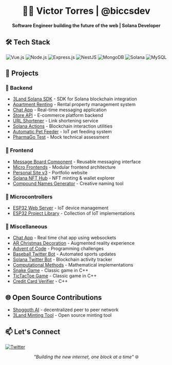 <div align="center">
  
# 👨‍💻 Victor Torres | @biccsdev

#### Software Engineer building the future of the web | Solana Developer

</div>

## 🛠️ Tech Stack
<div align="center">
  
![Vue.js](https://img.shields.io/badge/Vue.js-35495E?style=for-the-badge&logo=vuedotjs&logoColor=4FC08D)
![Node.js](https://img.shields.io/badge/Node.js-339933?style=for-the-badge&logo=nodedotjs&logoColor=white)
![Express.js](https://img.shields.io/badge/Express.js-000000?style=for-the-badge&logo=express&logoColor=white)
![NestJS](https://img.shields.io/badge/NestJS-E0234E?style=for-the-badge&logo=nestjs&logoColor=white)
![MongoDB](https://img.shields.io/badge/MongoDB-4EA94B?style=for-the-badge&logo=mongodb&logoColor=white)
![Solana](https://img.shields.io/badge/Solana-black?style=for-the-badge&logo=solana&logoColor=white)
![MySQL](https://img.shields.io/badge/MySQL-005C84?style=for-the-badge&logo=mysql&logoColor=white)

</div>

## 🚀 Projects

### 🔧 Backend
- [3Land Solana SDK](https://github.com/biccsdev/3land_sdk) - SDK for Solana blockchain integration
- [Apartment Renting](https://github.com/biccsdev/apartmentRentBackend) - Rental property management system
- [Chat App](https://github.com/biccsdev/chatApp) - Real-time messaging application
- [Store API](https://github.com/biccsdev/StoreAPI) - E-commerce platform backend
- [URL Shortener](https://github.com/biccsdev/urlshortener) - Link shortening service
- [Solana Actions](https://github.com/biccsdev/solana_actions) - Blockchain interaction utilities
- [Automatic Pet Feeder](https://github.com/biccsdev/alimentador_backend) - IoT pet feeding system
- [PharmaGo Test](https://github.com/biccsdev/PharmaGo-Test-Backend) - Mock technical assessment

### 🎨 Frontend
- [Message Board Component](https://github.com/biccsdev/message-board-web-component) - Reusable messaging interface
- [Micro Frontends](https://github.com/biccsdev/microFrontEnd-topicos) - Modular frontend architecture
- [Personal Site v3](https://github.com/biccsdev/biccsDevPersonalSiteV3) - Portfolio website
- [Solana NFT Hub](https://github.com/biccsdev/villinzHub) - NFT minting & wallet explorer
- [Compound Names Generator](https://github.com/biccsdev/compoundNamesGenerator) - Creative naming tool

### 🤖 Microcontrollers
- [ESP32 Web Server](https://github.com/biccsdev/esp32_web_server) - IoT device management
- [ESP32 Project Library](https://github.com/biccsdev/esp32_projects) - Collection of IoT implementations

### 🎯 Miscellaneous
- [Chat App](https://github.com/biccsdev/chat_websockets) - Real time chat app using websockets
- [AR Christmas Decoration](https://github.com/biccsdev/christmas_gifts_ar) - Augmented reality experience
- [Advent of Code](https://github.com/biccsdev/advent_of_code) - Programming challenges
- [Baseball Twitter Bot](https://github.com/biccsdev/baseball_twitter_bot) - Automated sports updates
- [Solana Twitter Bot](https://github.com/biccsdev/villinzBotV2) - Blockchain activity tracker
- [Computational Methods](https://github.com/biccsdev/Computational-Numerical-Methods) - Mathematical implementations
- [Snake Game](https://github.com/biccsdev/Console-Snake-Game-Cpplus) - Classic game in C++
- [TicTacToe Game](https://github.com/biccsdev/TicTacToe-Cpplus-Console) - Classic game in C++
- [Credit Card Verifier](https://github.com/biccsdev/Credit-Card-Number-Verifier-Console-Cpplus) - C++

## 🌐 Open Source Contributions
- [Shoggoth AI](https://github.com/shog-ai/shoggoth) - decentralized peer to peer network
- [3Land Minting Tool](https://github.com/3-land/minting-tool) - Open source minting tool

## 📫 Let's Connect
[![Twitter](https://img.shields.io/badge/Twitter-1DA1F2?style=for-the-badge&logo=twitter&logoColor=white)](https://twitter.com/itsbiccs)

<div align="center">

*"Building the new internet, one block at a time"* 🌐

</div>
